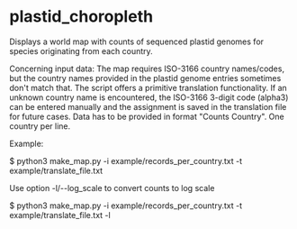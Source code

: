 # plastid_choropleth

Displays a world map with counts of sequenced plastid genomes for species originating from each country.

Concerning input data:
The map requires ISO-3166 country names/codes, but the country names provided in the plastid genome entries sometimes don't match that.
The script offers a primitive translation functionality. If an unknown country name is encountered, the ISO-3166 3-digit code (alpha3) can be entered manually and the assignment is saved in the translation file for future cases.
Data has to be provided in format "Counts Country". One country per line.

Example: 

$ python3 make_map.py -i example/records_per_country.txt -t example/translate_file.txt

Use option -l/--log_scale to convert counts to log scale

$ python3 make_map.py -i example/records_per_country.txt -t example/translate_file.txt -l
